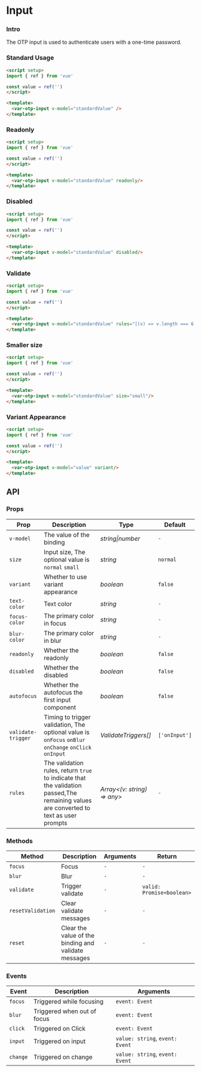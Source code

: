# Input

### Intro

The OTP input is used to authenticate users with a one-time password.

### Standard Usage

```html
<script setup>
import { ref } from 'vue'

const value = ref('')
</script>

<template>
  <var-otp-input v-model="standardValue" />
</template>
```

### Readonly

```html
<script setup>
import { ref } from 'vue'

const value = ref('')
</script>

<template>
  <var-otp-input v-model="standardValue" readonly/>
</template>
```

### Disabled

```html
<script setup>
import { ref } from 'vue'

const value = ref('')
</script>

<template>
  <var-otp-input v-model="standardValue" disabled/>
</template>
```

### Validate

```html
<script setup>
import { ref } from 'vue'

const value = ref('')
</script>

<template>
  <var-otp-input v-model="standardValue" rules="[(v) => v.length === 6 || '必须输入6位验证码']"/>
</template>
```

### Smaller size

```html
<script setup>
import { ref } from 'vue'

const value = ref('')
</script>

<template>
  <var-otp-input v-model="standardValue" size="small"/>
</template>
```

### Variant Appearance

```html
<script setup>
import { ref } from 'vue'

const value = ref('')
</script>

<template>
  <var-otp-input v-model="value" variant/>
</template>
```

## API

### Props

| Prop | Description                                                                                                                            | Type | Default |
| --- |----------------------------------------------------------------------------------------------------------------------------------------| --- | --- |
| `v-model` | The value of the binding                                                                                                               | _string\|number_ | `-` |
| `size` | Input size, The optional value is `normal` `small`                                                          | _string_ | `normal` |
| `variant` | Whether to use variant appearance                                      | _boolean_ | `false` |
| `text-color` | Text color                                                                                                                             | _string_ | `-` |
| `focus-color` | The primary color in focus                                                                                                             | _string_ | `-` |
| `blur-color` | The primary color in blur                                                                                                              | _string_ | `-` |
| `readonly` | Whether the readonly                                                                                                                   | _boolean_ | `false` |
| `disabled` | Whether the disabled                                                                                                                   | _boolean_ | `false` |
| `autofocus` | Whether the autofocus the first input component                                                                                                                  | _boolean_ | `false` |
| `validate-trigger` | Timing to trigger validation, The optional value is `onFocus` `onBlur` `onChange` `onClick` `onInput`                        | _ValidateTriggers[]_ | `['onInput']` |
| `rules` | The validation rules, return `true` to indicate that the validation passed,The remaining values are converted to text as user prompts | _Array<(v: string) => any>_ | `-` |

### Methods

| Method | Description | Arguments | Return |
| --- | --- | --- | --- |
| `focus` | Focus | `-` | `-` |
| `blur` | Blur | `-` | `-` |
| `validate` | Trigger validate | `-` | `valid: Promise<boolean>` |
| `resetValidation` | Clear validate messages | `-` | `-` |
| `reset` | Clear the value of the binding and validate messages | `-` | `-` |

### Events

| Event | Description | Arguments |
| --- | --- | --- |
| `focus` | Triggered while focusing | `event: Event` |
| `blur` | Triggered when out of focus | `event: Event` |
| `click` | Triggered on Click | `event: Event` |
| `input` | Triggered on input | `value: string`, `event: Event` |
| `change` | Triggered on change | `value: string`, `event: Event` |

